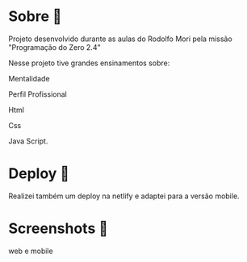 # Sobre 💬
Projeto desenvolvido durante as aulas do Rodolfo Mori pela missão "Programação do Zero 2.4"

Nesse projeto tive grandes ensinamentos sobre:

 Mentalidade

 Perfil Profissional

 Html 

 Css

 Java Script.

# Deploy 🚀
Realizei também um deploy na netlify e adaptei para a versão mobile.


# Screenshots 🎨
web e mobile
